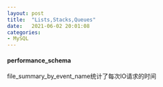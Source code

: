 ```yaml
---
layout: post
title:  "Lists,Stacks,Queues"
date:   2021-06-02 20:01:08
categories: 
- MySQL
---
```



#### performance_schema


file_summary_by_event_name统计了每次IO请求的时间







